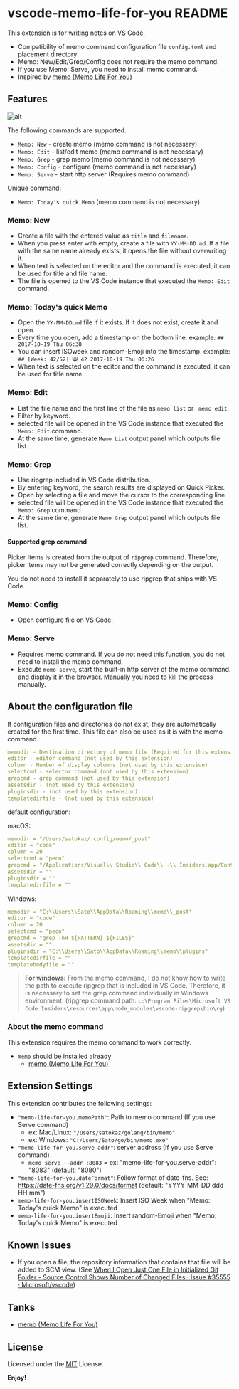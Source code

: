 # vscode-memo-life-for-you README

This extension is for writing notes on VS Code.

* Compatibility of memo command configuration file `config.toml` and placement directory
* Memo: New/Edit/Grep/Config does not require the memo command.
* If you use Memo: Serve, you need to install memo command.
* Inspired by [memo (Memo Life For You)](https://github.com/mattn/memo)

## Features

![alt](https://raw.githubusercontent.com/satokaz/vscode-memo-life-for-you/media/media/vscode-memo-new.gif)

The following commands are supported.

* `Memo: New` - create memo (memo command is not necessary)
* `Memo: Edit` - list/edit memo (memo command is not necessary)
* `Memo: Grep` - grep memo (memo command is not necessary)
* `Memo: Config` - configure (memo command is not necessary)
* `Memo: Serve` - start http server (Requires memo command)

Unique command:

* `Memo: Today's quick Memo` (memo command is not necessary)

### Memo: New

* Create a file with the entered value as `title` and `filename`.
* When you press enter with empty, create a file with `YY-MM-DD.md`. If a file with the same name already exists, it opens the file without overwriting it. 
* When text is selected on the editor and the command is executed, it can be used for title and file name.
* The file is opened to the VS Code instance that executed the `Memo: Edit` command.

### Memo: Today's quick Memo

* Open the `YY-MM-DD.md` file if it exists. If it does not exist, create it and open.
* Every time you open, add a timestamp on the bottom line. example: `## 2017-10-19 Thu 06:38`
* You can insert ISOweek and random-Emoji into the timestamp. example: `## [Week: 42/52] 😸 42 2017-10-19 Thu 06:26`
* When text is selected on the editor and the command is executed, it can be used for title name.

### Memo: Edit

* List the file name and the first line of the file as `memo list` or ` memo edit`.
* Filter by keyword.
* selected file will be opened in the VS Code instance that executed the `Memo: Edit` command.
* At the same time, generate `Memo List` output panel which outputs file list.

### Memo: Grep

* Use ripgrep included in VS Code distribution.
* By entering keyword, the search results are displayed on Quick Picker.
* Open by selecting a file and move the cursor to the corresponding line
* selected file will be opened in the VS Code instance that executed the `Memo: Grep` command
* At the same time, generate `Memo Grep` output panel which outputs file list.

####  Supported grep command

Picker Items is created from the output of `ripgrep` command. Therefore, picker items may not be generated correctly depending on the output. 

You do not need to install it separately to use ripgrep that ships with VS Code.

### Memo: Config

* Open configure file on VS Code.

### Memo: Serve

* Requires memo command. If you do not need this function, you do not need to install the memo command.
* Execute `memo serve`, start the built-in http server of the memo command. and display it in the browser. Manually you need to kill the process manually.

## About the configuration file

If configuration files and directories do not exist, they are automatically created for the first time.
This file can also be used as it is with the memo command.

```yaml
memodir - Destination directory of memo file (Required for this extension)
editor - editor command (not used by this extension)
column - Number of display columns (not used by this extension)
selectcmd - selector command (not used by this extension)
grepcmd - grep command (not used by this extension)
assetsdir - (not used by this extension)
pluginsdir - (not used by this extension)
templatedirfile - (not used by this extension)
```

default configuration:

macOS:

```yaml
memodir = "/Users/satokaz/.config/memo/_post"
editor = "code"
column = 20
selectcmd = "peco"
grepcmd = "/Applications/Visual\\ Studio\\ Code\\ -\\ Insiders.app/Contents/Resources/app/node_modules/vscode-ripgrep/bin/rg -n --no-heading -S ${PATTERN} ${FILES}"
assetsdir = ""
pluginsdir = ""
templatedirfile = ""
```

Windows: 

```yaml
memodir = "C:\\Users\\Sato\\AppData\\Roaming\\memo\\_post"
editor = "code"
column = 20
selectcmd = "peco"
grepcmd = "grep -nH ${PATTERN} ${FILES}"
assetsdir = ""
pluginsdir = "C:\\Users\\Sato\\AppData\\Roaming\\memo\\plugins"
templatedirfile = ""
templatebodyfile = ""
```

> **For windows:** From the memo command, I do not know how to write the path to execute ripgrep that is included in VS Code. Therefore, it is necessary to set the grep command individually in Windows environment.
(ripgrep command path: `c:\Program Files\Microsoft VS Code Insiders\resources\app\node_modules\vscode-ripgrep\bin\rg`)

### About the memo command

This extension requires the memo command to work correctly.

* `memo` should be installed already
   * [memo (Memo Life For You)](https://github.com/mattn/memo)

## Extension Settings

This extension contributes the following settings:

* `"memo-life-for-you.memoPath"`: Path to memo command (If you use Serve command)
   * ex: Mac/Linux: `"/Users/satokaz/golang/bin/memo"`
   * ex: Windows: `"C:/Users/Sato/go/bin/memo.exe"`
* `"memo-life-for-you.serve-addr"`: server address (If you use Serve command)
   * `memo serve --addr :8083` = ex: "memo-life-for-you.serve-addr": "8083" (default: "8080")
* `"memo-life-for-you.dateFormat"`: Follow format of date-fns. See: https://date-fns.org/v1.29.0/docs/format (default: "YYYY-MM-DD ddd HH:mm")
* `memo-life-for-you.insertISOWeek`: Insert ISO Week when "Memo: Today's quick Memo" is executed
* `memo-life-for-you.insertEmoji`: Insert random-Emoji when "Memo: Today's quick Memo" is executed

## Known Issues

* If you open a file, the repository information that contains that file will be added to SCM view. (See [When I Open Just One File in Initialized Git Folder - Source Control Shows Number of Changed Files · Issue #35555 · Microsoft/vscode](https://github.com/Microsoft/vscode/issues/35555))

## Tanks

* [memo (Memo Life For You)](https://github.com/mattn/memo)

## License

Licensed under the [MIT](LICENSE.txt) License.

**Enjoy!**